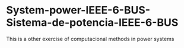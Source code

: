 # System-power-IEEE-6-BUS-Sistema-de-potencia-IEEE-6-BUS
This is a other exercise of computacional methods in power systems
